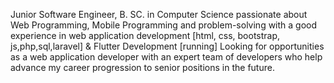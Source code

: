 Junior Software Engineer, B. SC. in Computer Science passionate about Web Programming, Mobile Programming
and problem-solving with a good experience in web application development [html, css, bootstrap, js,php,sql,laravel] & Flutter Development [running]
Looking for opportunities as a web application developer with an expert team of developers who help
advance my career progression to senior positions in the future.
